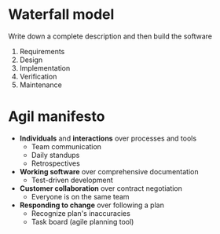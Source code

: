 # Waterfall model

Write down a complete description and then build the software

1. Requirements
2. Design
3. Implementation
4. Verification
5. Maintenance

# Agil manifesto
- **Individuals** and **interactions** over processes and tools
    - Team communication
    - Daily standups
    - Retrospectives
- **Working software** over comprehensive documentation
    - Test-driven development
- **Customer collaboration** over contract negotiation
    - Everyone is on the same team
- **Responding to change** over following a plan
    - Recognize plan's inaccuracies
    - Task board (agile planning tool)
